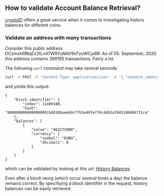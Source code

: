 ## How to validate Account Balance Retrieval?
[cryptoID](https://chainz.cryptoid.info/) offers a great service when it comes to investigating history balances for different coins.

### Validate an address with many transactions
Consider this public address DCzmzkMBqEz2tLn47W9YuNAV9cFzuWCydW.
As of 05. September, 2020 this address contains 399195 transactions. Fairly a lot.

The following `curl` command may take several seconds
```bash
curl -X POST -H 'Content-Type: application/json' -d '{ "network_identifier": { "blockchain": "EUNO", "network": "mainnet" }, "account_identifier": { "address": "DCzmzkMBqEz2tLn47W9YuNAV9cFzuWCydW" }}' http://127.0.0.1:8080/account/balance
```

and yields this output:
```
{
    "block_identifier": {
        "index": 11489180,
        "hash": "00000000000000000915d818baeeb9cffb3e497e776cddb3a7045186d06731ca"
    },
    "balances": [
        {
            "value": "463275000",
            "currency": {
                "symbol": "EUNO",
                "decimals": 8
            }
        }
    ]
} 
```    

which can be validated by looking at this url: [History Balances](https://chainz.cryptoid.info/dgb/address.dws?DCzmzkMBqEz2tLn47W9YuNAV9cFzuWCydW.htm)

Even after a block reorg (which occur several times a day) the balance remains correct.
By specifiying a block identifier in the request, history balances can be easily retrieved.
